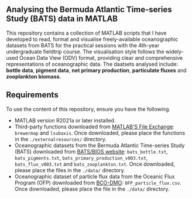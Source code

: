 ## Analysing the Bermuda Atlantic Time-series Study (BATS) data in MATLAB

This repository contains a collection of MATLAB scripts that I have developed to read, format and visualise freely-available oceanographic datasets from BATS for the practical sessions with the 4th-year undergraduate fieldtrip course. The visualisation style follows the widely-used Ocean Data View (ODV) format, providing clear and comprehensive representations of oceanographic data. The daatsets analysed include: **bottle data**, **pigment data**, **net primary production**, **particulate fluxes** and **zooplankton biomass**.

## Requirements

To use the content of this repository, ensure you have the following.

- MATLAB version R2021a or later installed. 
- Third-party functions downloaded from [MATLAB'S File Exchange](https://mathworks.com/matlabcentral/fileexchange/): `brewermap` and `lsubaxis`. Once downloaded, please place the functions in the `./externalresources/` directory.
- Oceanographic datasets from the Bermuda Atlantic Time-series Study (BATS) downloaded from [BATS/BIOS website](https://bats.bios.asu.edu/bats-data/): `bats_bottle.txt`, `bats_pigments.txt`, `bats_primary_production_v003.txt`, `bats_flux_v003.txt` and `bats_zooplankton.txt`. Once downloaded, please place the files in the `./data/` directory.
- Oceanographic dataset of particle flux data from the Oceanic Flux Program (OFP) downloaded from [BCO-DMO](https://www.bco-dmo.org/dataset/704722): `OFP_particle_flux.csv`. Once downloaded, please place the file in the `./data/` directory.